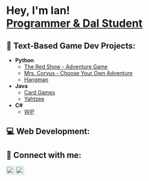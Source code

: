 <h1>Hey, I'm Ian! <br/><a href="https://github.com/Susheonnn">Programmer & Dal Student</a>

<h2>📜 Text-Based Game Dev Projects:</h2>

- <b>Python</b>
  - [The Red Show - Adventure Game](https://github.com/Susheonnn/TheRedShow)
  - [Mrs. Corvus - Choose Your Own Adventure](https://github.com/Susheonnn/MrsCorvus)
  - [Hangman](https://github.com/)
- <b>Java</b>
  - [Card Games](https://github.com/)
  - [Yahtzee](https://github.com/)
- <b>C#</b>
  - [WIP](https://github.com/)

<h2>💻 Web Development:</h2>

<h2> 🤳 Connect with me:</h2>

[<img align="left" alt="IanBombio | LinkedIn" width="22px" src="https://cdn.jsdelivr.net/npm/simple-icons@v3/icons/linkedin.svg" />][linkedin]
[<img align="left" alt="Susheonnn | Instagram" width="22px" src="https://cdn.jsdelivr.net/npm/simple-icons@v3/icons/instagram.svg" />][instagram]

[instagram]: https://www.instagram.com/susheonnn/
[linkedin]: https://linkedin.com/in/ianbombio
